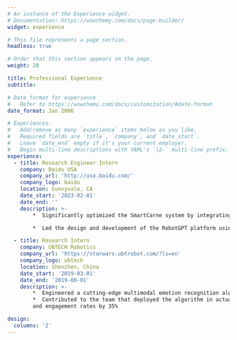 ```yaml
---
# An instance of the Experience widget.
# Documentation: https://wowchemy.com/docs/page-builder/
widget: experience

# This file represents a page section.
headless: true

# Order that this section appears on the page.
weight: 20

title: Professional Experience
subtitle:

# Date format for experience
#   Refer to https://wowchemy.com/docs/customization/#date-format
date_format: Jan 2006

# Experiences.
#   Add/remove as many `experience` items below as you like.
#   Required fields are `title`, `company`, and `date_start`.
#   Leave `date_end` empty if it's your current employer.
#   Begin multi-line descriptions with YAML's `|2-` multi-line prefix.
experience:
  - title: Research Engineer Intern
    company: Baidu USA  
    company_url: 'http://usa.baidu.com/'
    company_logo: baidu
    location: Sunnyvale, CA
    date_start: '2023-02-01'
    date_end: ''
    description: >-
        *  Significantly optimized the SmartCarne system by integrating critical perception algorithms: MixFormer for enhanced real-time payload tracking and improved cargo management; BEVFusion for improved 3D object detection, enhancing navigation in complex environments; SemAttNet for depth completion, enhancing spatial understanding for precise maneuvering; and YOLOv8 for improved object detection, strengthening situational awareness and decision-making. These collective refinements significantly increased the system's operational efficiency and reliability.

        *  Led the design and development of the RobotGPT platform using V-REP, leveraging a visual language model (LLAVA), a policy agent based on Perceiver-Actor, and a unique vision-language representation. This integrated approach significantly improved 3D scene perception, strategic task planning, robotic decision-making, and human-robot interaction, leading to a 35% overall increase in robotics operations success rate.

  - title: Research Intern
    company: UBTECH Robotics
    company_url: 'https://starwars.ubtrobot.com/?ls=en'
    company_logo: ubtech
    location: Shenzhen, China
    date_start: '2019-03-01'
    date_end: '2019-06-01'
    description: >-
        *  Engineered a cutting-edge multimodal emotion recognition algorithm leveraging both acoustic and facial features in video data, which increased emotion recognition accuracy to 60.12% on MELD
        *  Contributed to the team that deployed the algorithm in actual product environments, improving user interaction
        and engagement rates by 35%

design:
  columns: '2'
---
```

